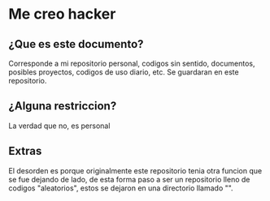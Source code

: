 # Me creo hacker
## ¿Que es este documento?
Corresponde a mi repositorio personal, codigos sin sentido, documentos, posibles proyectos, codigos de uso diario, etc. Se guardaran en este repositorio.

## ¿Alguna restriccion?
La verdad que no, es personal

## Extras
El desorden es porque originalmente este repositorio tenia otra funcion que se fue dejando de lado, de esta forma paso a ser un repositorio lleno de codigos "aleatorios", estos se dejaron en una directorio llamado "".


